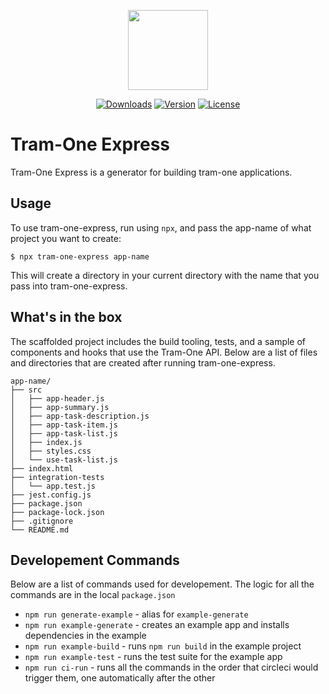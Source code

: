 <p align="center"><a href="http://tram-one.io/" target="_blank"><img src="https://unpkg.com/@tram-one/tram-logo@4" width="128"></a></p>

<p align="center">
	<a href="https://www.npmjs.com/package/tram-one-express"><img src="https://img.shields.io/npm/dm/tram-one-express.svg" alt="Downloads"></a>
	<a href="https://www.npmjs.com/package/tram-one-express"><img src="https://img.shields.io/npm/v/tram-one-express.svg" alt="Version"></a>
	<a href="https://www.npmjs.com/package/tram-one-express"><img src="https://img.shields.io/npm/l/tram-one-express.svg" alt="License"></a>
</p>


# Tram-One Express

Tram-One Express is a generator for building tram-one applications.

## Usage
To use tram-one-express, run using `npx`, and pass the app-name of what project you want to create:
```
$ npx tram-one-express app-name
```
This will create a directory in your current directory with the name that you pass into tram-one-express.

## What's in the box
The scaffolded project includes the build tooling, tests, and a sample of components and hooks that use the Tram-One API.
Below are a list of files and directories that are created after running tram-one-express.
```
app-name/
├── src
│   ├── app-header.js
│   ├── app-summary.js
│   ├── app-task-description.js
│   ├── app-task-item.js
│   ├── app-task-list.js
│   ├── index.js
│   ├── styles.css
│   └── use-task-list.js
├── index.html
├── integration-tests
│   └── app.test.js
├── jest.config.js
├── package.json
├── package-lock.json
├── .gitignore
└── README.md
```

## Developement Commands
Below are a list of commands used for developement. The logic for all the commands are in the local `package.json`
- `npm run generate-example` - alias for `example-generate`
- `npm run example-generate` - creates an example app and installs dependencies in the example
- `npm run example-build` - runs `npm run build` in the example project
- `npm run example-test` - runs the test suite for the example app
- `npm run ci-run` - runs all the commands in the order that circleci would trigger them, one automatically after the other
